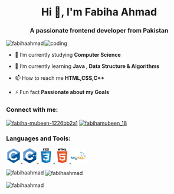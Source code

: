 <h1 align="center">Hi 👋, I'm Fabiha Ahmad</h1>
<h3 align="center">A passionate frontend developer from Pakistan</h3>

<img src="https://user-images.githubusercontent.com/74038190/241765453-85cb9521-97c0-4a65-9358-7db8099fac7f.gif" alt="coding" width="400" align="right">

<p align="left"> <img src="https://komarev.com/ghpvc/?username=fabihaahmad&label=Profile%20views&color=0e75b6&style=flat" alt="fabihaahmad" /> </p>

- 🔭 I’m currently studying **Computer Science**

- 🌱 I’m currently learning **Java , Data Structure & Algorithms**

- 📫 How to reach me **HTML,CSS,C++**

- ⚡ Fun fact **Passionate about my Goals**

<h3 align="left">Connect with me:</h3>
<p align="left">
<a href="https://linkedin.com/in/fabiha-mubeen-1226bb2a1" target="blank"><img align="center" src="https://raw.githubusercontent.com/rahuldkjain/github-profile-readme-generator/master/src/images/icons/Social/linked-in-alt.svg" alt="fabiha-mubeen-1226bb2a1" height="30" width="40" /></a>
<a href="https://instagram.com/fabihamubeen_18" target="blank"><img align="center" src="https://raw.githubusercontent.com/rahuldkjain/github-profile-readme-generator/master/src/images/icons/Social/instagram.svg" alt="fabihamubeen_18" height="30" width="40" /></a>
</p>

<h3 align="left">Languages and Tools:</h3>
<p align="left"> <a href="https://www.cprogramming.com/" target="_blank" rel="noreferrer"> <img src="https://raw.githubusercontent.com/devicons/devicon/master/icons/c/c-original.svg" alt="c" width="40" height="40"/> </a> <a href="https://www.w3schools.com/cpp/" target="_blank" rel="noreferrer"> <img src="https://raw.githubusercontent.com/devicons/devicon/master/icons/cplusplus/cplusplus-original.svg" alt="cplusplus" width="40" height="40"/> </a> <a href="https://www.w3schools.com/css/" target="_blank" rel="noreferrer"> <img src="https://raw.githubusercontent.com/devicons/devicon/master/icons/css3/css3-original-wordmark.svg" alt="css3" width="40" height="40"/> </a> <a href="https://www.w3.org/html/" target="_blank" rel="noreferrer"> <img src="https://raw.githubusercontent.com/devicons/devicon/master/icons/html5/html5-original-wordmark.svg" alt="html5" width="40" height="40"/> </a> <a href="https://www.mysql.com/" target="_blank" rel="noreferrer"> <img src="https://raw.githubusercontent.com/devicons/devicon/master/icons/mysql/mysql-original-wordmark.svg" alt="mysql" width="40" height="40"/> </a> </p>

<p><img align="left" src="https://github-readme-stats.vercel.app/api/top-langs?username=fabihaahmad&show_icons=true&locale=en&layout=compact" alt="fabihaahmad" /></p>

<p>&nbsp;<img align="center" src="https://github-readme-stats.vercel.app/api?username=fabihaahmad&show_icons=true&locale=en" alt="fabihaahmad" /></p>

<p><img align="center" src="https://github-readme-streak-stats.herokuapp.com/?user=fabihaahmad&" alt="fabihaahmad" /></p>
